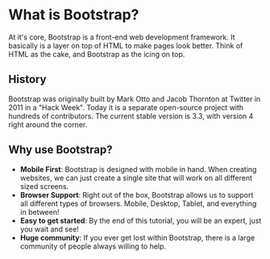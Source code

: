 # What is Bootstrap?

At it's core, Bootstrap is a front-end web development framework. It basically is a layer on top of HTML to make pages look better. Think of HTML as the cake, and Bootstrap as the icing on top.

## History

Bootstrap was originally built by Mark Otto and Jacob Thornton at Twitter in 2011 in a "Hack Week". Today it is a separate open-source project with hundreds of contributors. The current stable version is 3.3, with version 4 right around the corner.

## Why use Bootstrap?

* **Mobile First**: Bootstrap is designed with mobile in hand. When creating websites, we can just create a single site that will work on all different sized screens.
* **Browser Support**: Right out of the box, Bootstrap allows us to support all different types of browsers. Mobile, Desktop, Tablet, and everything in between!
* **Easy to get started**: By the end of this tutorial, you will be an expert, just you wait and see!
* **Huge community**: If you ever get lost within Bootstrap, there is a large community of people always willing to help.

